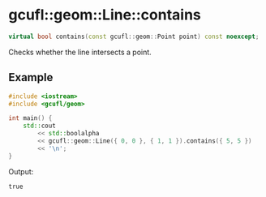 # gcufl::geom::Line::contains
```cpp
virtual bool contains(const gcufl::geom::Point point) const noexcept;
```
Checks whether the line intersects a point.
## Example
```cpp
#include <iostream>
#include <gcufl/geom>

int main() {
	std::cout
		<< std::boolalpha
		<< gcufl::geom::Line({ 0, 0 }, { 1, 1 }).contains({ 5, 5 })
		<< '\n';
}
```
Output:
```
true
```
